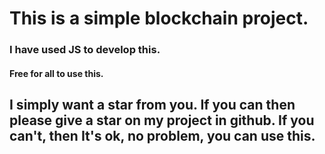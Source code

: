 <h1>This is a simple blockchain project.</h1>
<h3>I have used JS to develop this.</h3>
<h4>Free for all to use this.</h4>
<h2>I simply want a star from you. If you can then please give a star on my project in github. If you can't, then It's ok, no problem, you can use this.</h2>
